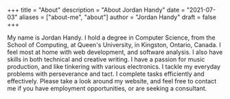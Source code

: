 +++
title = "About"
description = "About Jordan Handy"
date = "2021-07-03"
aliases = ["about-me", "about"]
author = "Jordan Handy"
draft = false
+++

My name is Jordan Handy. I hold a degree in Computer Science, from the School of Computing, at Queen's University, in Kingston, Ontario, Canada. I feel most at home with web development, and software analysis. I also have skills in both technical and creative writing. I have a passion for music production, and like tinkering with various electronics. I tackle my everyday problems with perseverance and tact. I complete tasks efficiently and effectively. Please take a look around my website, and feel free to contact me if you have employment opportunities, or are seeking a consultant.
